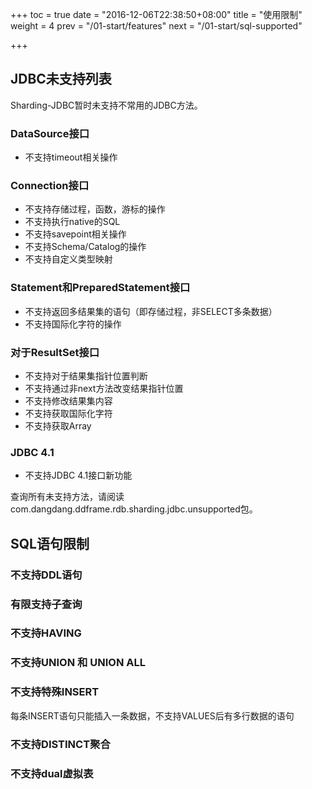 +++
toc = true
date = "2016-12-06T22:38:50+08:00"
title = "使用限制"
weight = 4
prev = "/01-start/features"
next = "/01-start/sql-supported"

+++

## JDBC未支持列表

Sharding-JDBC暂时未支持不常用的JDBC方法。

### DataSource接口
- 不支持timeout相关操作

### Connection接口
- 不支持存储过程，函数，游标的操作
- 不支持执行native的SQL
- 不支持savepoint相关操作
- 不支持Schema/Catalog的操作
- 不支持自定义类型映射

### Statement和PreparedStatement接口
- 不支持返回多结果集的语句（即存储过程，非SELECT多条数据）
- 不支持国际化字符的操作

### 对于ResultSet接口
- 不支持对于结果集指针位置判断
- 不支持通过非next方法改变结果指针位置
- 不支持修改结果集内容
- 不支持获取国际化字符
- 不支持获取Array

### JDBC 4.1
- 不支持JDBC 4.1接口新功能

查询所有未支持方法，请阅读com.dangdang.ddframe.rdb.sharding.jdbc.unsupported包。

## SQL语句限制

###  不支持DDL语句
###  有限支持子查询
###  不支持HAVING
###  不支持UNION 和 UNION ALL
###  不支持特殊INSERT
每条INSERT语句只能插入一条数据，不支持VALUES后有多行数据的语句
###  不支持DISTINCT聚合
###  不支持dual虚拟表
